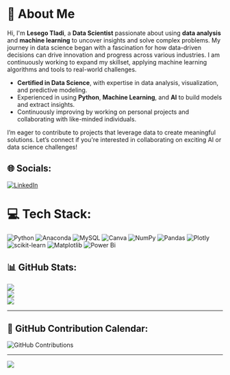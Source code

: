 # 👋 About Me
Hi, I'm **Lesego Tladi**, a **Data Scientist** passionate about using **data analysis** and **machine learning** to uncover insights and solve complex problems. My journey in data science began with a fascination for how data-driven decisions can drive innovation and progress across various industries. I am continuously working to expand my skillset, applying machine learning algorithms and tools to real-world challenges.

- **Certified in Data Science**, with expertise in data analysis, visualization, and predictive modeling.
- Experienced in using **Python**, **Machine Learning**, and **AI** to build models and extract insights.
- Continuously improving by working on personal projects and collaborating with like-minded individuals.

I’m eager to contribute to projects that leverage data to create meaningful solutions. Let’s connect if you're interested in collaborating on exciting AI or data science challenges!

## 🌐 Socials:
[![LinkedIn](https://img.shields.io/badge/LinkedIn-%230077B5.svg?logo=linkedin&logoColor=white)](https://linkedin.com/in/http://www.linkedin.com/in/lesegotladi)

# 💻 Tech Stack:
![Python](https://img.shields.io/badge/python-3670A0?style=for-the-badge&logo=python&logoColor=ffdd54) ![Anaconda](https://img.shields.io/badge/Anaconda-%2344A833.svg?style=for-the-badge&logo=anaconda&logoColor=white) ![MySQL](https://img.shields.io/badge/mysql-4479A1.svg?style=for-the-badge&logo=mysql&logoColor=white) ![Canva](https://img.shields.io/badge/Canva-%2300C4CC.svg?style=for-the-badge&logo=Canva&logoColor=white) ![NumPy](https://img.shields.io/badge/numpy-%23013243.svg?style=for-the-badge&logo=numpy&logoColor=white) ![Pandas](https://img.shields.io/badge/pandas-%23150458.svg?style=for-the-badge&logo=pandas&logoColor=white) ![Plotly](https://img.shields.io/badge/Plotly-%233F4F75.svg?style=for-the-badge&logo=plotly&logoColor=white) ![scikit-learn](https://img.shields.io/badge/scikit--learn-%23F7931E.svg?style=for-the-badge&logo=scikit-learn&logoColor=white) ![Matplotlib](https://img.shields.io/badge/Matplotlib-%23ffffff.svg?style=for-the-badge&logo=Matplotlib&logoColor=black) ![Power Bi](https://img.shields.io/badge/power_bi-F2C811?style=for-the-badge&logo=powerbi&logoColor=black)

## 📊 GitHub Stats:
![](https://github-readme-stats.vercel.app/api?username=LesegoTladi&theme=react&hide_border=true&include_all_commits=true&count_private=false)<br/>
![](https://github-readme-streak-stats.herokuapp.com/?user=LesegoTladi&theme=react&hide_border=true)<br/>
![](https://github-readme-stats.vercel.app/api/top-langs/?username=LesegoTladi&theme=react&hide_border=true&include_all_commits=true&count_private=false&layout=compact)

---

## 📅 GitHub Contribution Calendar:
![GitHub Contributions](https://github-profile-summary-cards.vercel.app/api/cards/profile-details?username=LesegoTladi&theme=solarized)

---

[![](https://visitcount.itsvg.in/api?id=LesegoTladi&icon=0&color=1)](https://visitcount.itsvg.in)
